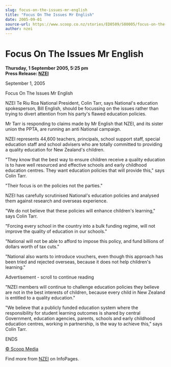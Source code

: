 ```yaml
---
slug: focus-on-the-issues-mr-english
title: "Focus On The Issues Mr English"
date: 2005-09-01
source-url: https://www.scoop.co.nz/stories/ED0509/S00005/focus-on-the-issues-mr-english.htm
author: nzei
---
```

Focus On The Issues Mr English
==============================

**Thursday, 1 September 2005, 5:25 pm**  
**Press Release: [NZEI](https://info.scoop.co.nz/NZEI)**

September 1, 2005

Focus On The Issues Mr English

NZEI Te Riu Roa National President, Colin Tarr, says National's education spokesperson, Bill English, should be focussing on the issues rather than trying to divert attention from his party's flawed education policies.

Mr Tarr is responding to claims made by Mr English that NZEI, and its sister union the PPTA, are running an anti National campaign.

NZEI represents 44,600 teachers, principals, school support staff, special education staff and school advisers who are totally committed to providing a quality education for New Zealand's children.

"They know that the best way to ensure children receive a quality education is to have well resourced and effective schools and early childhood education centres. They want education policies that will provide this," says Colin Tarr.

"Their focus is on the policies not the parties."

NZEI has carefully scrutinised National's education policies and analysed them against research and overseas experience.

"We do not believe that these policies will enhance children's learning," says Colin Tarr.

"Forcing every school in the country into a bulk funding regime, will not improve the quality of education in our schools."

"National will not be able to afford to impose this policy, and fund billions of dollars worth of tax cuts."

"National also wants to introduce vouchers, even though this approach has been tried and rejected overseas, because it does not help children's learning."

Advertisement - scroll to continue reading





"NZEI members will continue to challenge education policies they believe are not in the best interests of children, because every child in New Zealand is entitled to a quality education."

"We believe that a publicly funded education system where the responsibility for student learning outcomes is shared by central Government, education agencies, parents, schools and early childhood education centres, working in partnership, is the way to achieve this," says Colin Tarr.

ENDS

  

[© Scoop Media](http://www.scoop.co.nz/about/terms.html)

Find more from [NZEI](https://info.scoop.co.nz/NZEI) on InfoPages.
